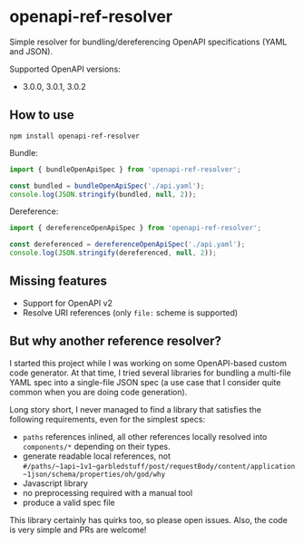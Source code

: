 # openapi-ref-resolver

Simple resolver for bundling/dereferencing OpenAPI specifications (YAML and JSON).

Supported OpenAPI versions:
- 3.0.0, 3.0.1, 3.0.2

## How to use

```
npm install openapi-ref-resolver
```

Bundle:
```javascript
import { bundleOpenApiSpec } from 'openapi-ref-resolver';

const bundled = bundleOpenApiSpec('./api.yaml');
console.log(JSON.stringify(bundled, null, 2));
```

Dereference:
```javascript
import { dereferenceOpenApiSpec } from 'openapi-ref-resolver';

const dereferenced = dereferenceOpenApiSpec('./api.yaml');
console.log(JSON.stringify(dereferenced, null, 2));
```

## Missing features

- Support for OpenAPI v2
- Resolve URI references (only `file:` scheme is supported)

## But why another reference resolver?

I started this project while I was working on some OpenAPI-based custom code generator. At that time, I tried several libraries for bundling a multi-file YAML spec into a single-file JSON spec (a use case that I consider quite common when you are doing code generation).

Long story short, I never managed to find a library that satisfies the following requirements, even for the simplest specs:

- `paths` references inlined, all other references locally resolved into `components/*` depending on their types.
- generate readable local references, not `#/paths/~1api~1v1~garbledstuff/post/requestBody/content/application~1json/schema/properties/oh/god/why`
- Javascript library
- no preprocessing required with a manual tool
- produce a valid spec file

This library certainly has quirks too, so please open issues. Also, the code is very simple and PRs are welcome!
